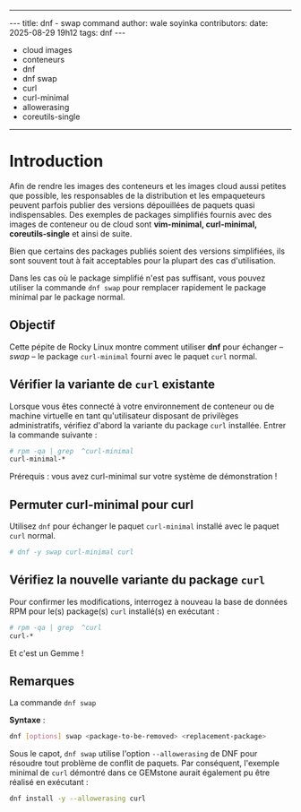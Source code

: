 - - -
--- title: dnf - swap command author: wale soyinka contributors: date: 2025-08-29 19h12 tags: dnf ---
  - cloud images
  - conteneurs
  - dnf
  - dnf swap
  - curl
  - curl-minimal
  - allowerasing
  - coreutils-single
- - -


# Introduction

Afin de rendre les images des conteneurs et les images cloud aussi petites que possible, les responsables de la distribution et les empaqueteurs peuvent parfois publier des versions dépouillées de paquets quasi indispensables. Des exemples de packages simplifiés fournis avec des images de conteneur ou de cloud sont **vim-minimal, curl-minimal, coreutils-single** et ainsi de suite.

Bien que certains des packages publiés soient des versions simplifiées, ils sont souvent tout à fait acceptables pour la plupart des cas d'utilisation.

Dans les cas où le package simplifié n'est pas suffisant, vous pouvez utiliser la commande `dnf swap` pour remplacer rapidement le package minimal par le package normal.

## Objectif

Cette pépite de Rocky Linux montre comment utiliser **dnf** pour échanger – _swap_ – le package `curl-minimal` fourni avec le paquet `curl` normal.

## Vérifier la variante de `curl` existante

Lorsque vous êtes connecté à votre environnement de conteneur ou de machine virtuelle en tant qu'utilisateur disposant de privilèges administratifs, vérifiez d'abord la variante du package `curl` installée. Entrer la commande suivante :

```bash
# rpm -qa | grep  ^curl-minimal
curl-minimal-*
```

Prérequis : vous avez curl-minimal sur votre système de démonstration !

## Permuter curl-minimal pour curl

Utilisez `dnf` pour échanger le paquet `curl-minimal` installé avec le paquet `curl` normal.

```bash
# dnf -y swap curl-minimal curl

```

## Vérifiez la nouvelle variante du package `curl`

Pour confirmer les modifications, interrogez à nouveau la base de données RPM pour le(s) package(s) `curl` installé(s) en exécutant :

```bash
# rpm -qa | grep  ^curl
curl-*
```

Et c'est un Gemme !

## Remarques

La commande `dnf swap`

**Syntaxe** :

```bash
dnf [options] swap <package-to-be-removed> <replacement-package>
```

Sous le capot, `dnf swap` utilise l'option `--allowerasing` de DNF pour résoudre tout problème de conflit de paquets. Par conséquent, l'exemple minimal de `curl` démontré dans ce GEMstone aurait également pu être réalisé en exécutant :

```bash
dnf install -y --allowerasing curl
```

